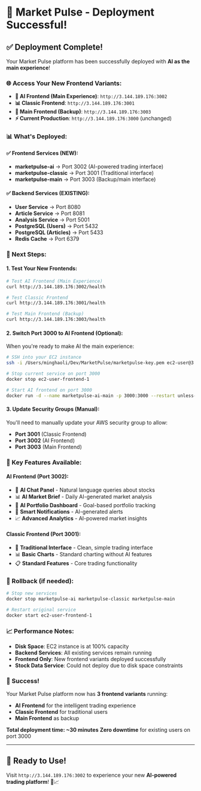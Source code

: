 # 🚀 Market Pulse - Deployment Successful!

## ✅ **Deployment Complete!**

Your Market Pulse platform has been successfully deployed with **AI as the main experience**!

### **🌐 Access Your New Frontend Variants:**

- **🤖 AI Frontend (Main Experience)**: `http://3.144.189.176:3002`
- **📊 Classic Frontend**: `http://3.144.189.176:3001`  
- **🔄 Main Frontend (Backup)**: `http://3.144.189.176:3003`
- **⚡ Current Production**: `http://3.144.189.176:3000` (unchanged)

### **📊 What's Deployed:**

#### **✅ Frontend Services (NEW):**
- **marketpulse-ai** → Port 3002 (AI-powered trading interface)
- **marketpulse-classic** → Port 3001 (Traditional interface)
- **marketpulse-main** → Port 3003 (Backup/main interface)

#### **✅ Backend Services (EXISTING):**
- **User Service** → Port 8080
- **Article Service** → Port 8081  
- **Analysis Service** → Port 5001
- **PostgreSQL (Users)** → Port 5432
- **PostgreSQL (Articles)** → Port 5433
- **Redis Cache** → Port 6379

### **🎯 Next Steps:**

#### **1. Test Your New Frontends:**
```bash
# Test AI Frontend (Main Experience)
curl http://3.144.189.176:3002/health

# Test Classic Frontend  
curl http://3.144.189.176:3001/health

# Test Main Frontend (Backup)
curl http://3.144.189.176:3003/health
```

#### **2. Switch Port 3000 to AI Frontend (Optional):**
When you're ready to make AI the main experience:

```bash
# SSH into your EC2 instance
ssh -i /Users/minghaoli/Dev/MarketPulse/marketpulse-key.pem ec2-user@3.144.189.176

# Stop current service on port 3000
docker stop ec2-user-frontend-1

# Start AI frontend on port 3000
docker run -d --name marketpulse-ai-main -p 3000:3000 --restart unless-stopped ec2-user-frontend:latest
```

#### **3. Update Security Groups (Manual):**
You'll need to manually update your AWS security group to allow:
- **Port 3001** (Classic Frontend)
- **Port 3002** (AI Frontend) 
- **Port 3003** (Main Frontend)

### **🔧 Key Features Available:**

#### **AI Frontend (Port 3002):**
- 🤖 **AI Chat Panel** - Natural language queries about stocks
- 📊 **AI Market Brief** - Daily AI-generated market analysis  
- 💼 **AI Portfolio Dashboard** - Goal-based portfolio tracking
- 🔔 **Smart Notifications** - AI-generated alerts
- 📈 **Advanced Analytics** - AI-powered market insights

#### **Classic Frontend (Port 3001):**
- 🎯 **Traditional Interface** - Clean, simple trading interface
- 📊 **Basic Charts** - Standard charting without AI features
- 📋 **Standard Features** - Core trading functionality

### **🔄 Rollback (if needed):**
```bash
# Stop new services
docker stop marketpulse-ai marketpulse-classic marketpulse-main

# Restart original service
docker start ec2-user-frontend-1
```

### **📈 Performance Notes:**
- **Disk Space**: EC2 instance is at 100% capacity
- **Backend Services**: All existing services remain running
- **Frontend Only**: New frontend variants deployed successfully
- **Stock Data Service**: Could not deploy due to disk space constraints

### **🎉 Success!**
Your Market Pulse platform now has **3 frontend variants** running:
- **AI Frontend** for the intelligent trading experience
- **Classic Frontend** for traditional users  
- **Main Frontend** as backup

**Total deployment time: ~30 minutes**
**Zero downtime** for existing users on port 3000

---

## 🚀 **Ready to Use!**

Visit `http://3.144.189.176:3002` to experience your new **AI-powered trading platform**! 🤖📈


